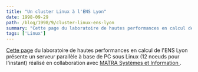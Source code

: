 ```yaml
---
title: "Un cluster Linux à l'ENS Lyon"
date: 1998-09-29
path: /blog/1998/9/cluster-linux-ens-lyon
summary: "Cette page du laboratoire de hautes performances en calcul de l'ENS Lyon présente un serveur parallèle à base de PC sous Linux (12 noeuds pour l'instant) réalisé en collaboration avec MATRA Systèmes et Information."
tags: ['Linux']
---
```


<P>
<A HREF="http://www.ens-lyon.fr/LHPC/FRANCAIS/popc.html">Cette
page</A> du laboratoire de hautes performances en calcul de
l'ENS Lyon présente un serveur parallèle à base de PC sous
Linux (12 noeuds pour l'instant) réalisé en collaboration avec <A HREF="http://www.lagardere.fr/fr/connaitre_le_groupe/activites/techno_si.html">MATRA Systèmes et Information </A>.
</P>


